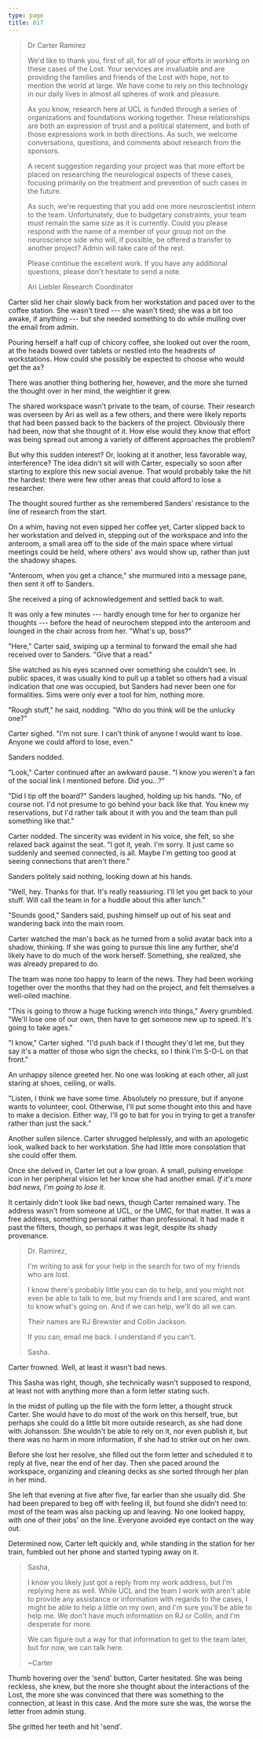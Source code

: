 ```yaml
---
type: page
title: 017
---
```


<!-- -->

> Dr Carter Ramirez
>
> We'd like to thank you, first of all, for all of your efforts in working on these cases of the Lost. Your services are invaluable and are providing the families and friends of the Lost with hope, not to mention the world at large. We have come to rely on this technology in our daily lives in almost all spheres of work and pleasure.
>
> As you know, research here at UCL is funded through a series of organizations and foundations working together. These relationships are both an expression of trust and a political statement, and both of those expressions work in both directions. As such, we welcome conversations, questions, and comments about research from the sponsors.
>
> A recent suggestion regarding your project was that more effort be placed on researching the neurological aspects of these cases, focusing primarily on the treatment and prevention of such cases in the future.
>
> As such, we're requesting that you add one more neuroscientist intern to the team. Unfortunately, due to budgetary constraints, your team must remain the same size as it is currently. Could you please respond with the name of a member of your group not on the neuroscience side who will, if possible, be offered a transfer to another project? Admin will take care of the rest.
>
> Please continue the excellent work. If you have any additional questions, please don't hesitate to send a note.
>
> Ari Liebler
> Research Coordinator

Carter slid her chair slowly back from her workstation and paced over to the coffee station. She wasn't tired --- she wasn't tired; she was a bit too awake, if anything --- but she needed something to do while mulling over the email from admin.

Pouring herself a half cup of chicory coffee, she looked out over the room, at the heads bowed over tablets or nestled into the headrests of workstations. How could she possibly be expected to choose who would get the ax?

There was another thing bothering her, however, and the more she turned the thought over in her mind, the weightier it grew.

The shared workspace wasn't private to the team, of course. Their research was overseen by Ari as well as a few others, and there were likely reports that had been passed back to the backers of the project. Obviously there had been, now that she thought of it. How else would they know that effort was being spread out among a variety of different approaches the problem?

But why this sudden interest? Or, looking at it another, less favorable way, interference? The idea didn't sit will with Carter, especially so soon after starting to explore this new social avenue. That would probably take the hit the hardest: there were few other areas that could afford to lose a researcher.

The thought soured further as she remembered Sanders' resistance to the line of research from the start.

On a whim, having not even sipped her coffee yet, Carter slipped back to her workstation and delved in, stepping out of the workspace and into the anteroom, a small area off to the side of the main space where virtual meetings could be held, where others' avs would show up, rather than just the shadowy shapes.

"Anteroom, when you get a chance," she murmured into a message pane, then sent it off to Sanders.

She received a ping of acknowledgement and settled back to wait.

It was only a few minutes --- hardly enough time for her to organize her thoughts --- before the head of neurochem stepped into the anteroom and lounged in the chair across from her. "What's up, boss?"

"Here," Carter said, swiping up a terminal to forward the email she had received over to Sanders. "Give that a read."

She watched as his eyes scanned over something she couldn't see. In public spaces, it was usually kind to pull up a tablet so others had a visual indication that one was occupied, but Sanders had never been one for formalities. Sims were only ever a tool for him, nothing more.

"Rough stuff," he said, nodding. "Who do you think will be the unlucky one?"

Carter sighed. "I'm not sure. I can't think of anyone I would want to lose. Anyone we could afford to lose, even."

Sanders nodded.

"Look," Carter continued after an awkward pause. "I know you weren't a fan of the social link I mentioned before. Did you...?"

"Did I tip off the board?" Sanders laughed, holding up his hands. "No, of course not. I'd not presume to go behind your back like that. You knew my reservations, but I'd rather talk about it with you and the team than pull something like that."

Carter nodded. The sincerity was evident in his voice, she felt, so she relaxed back against the seat. "I got it, yeah. I'm sorry. It just came so suddenly and seemed connected, is all. Maybe I'm getting too good at seeing connections that aren't there."

Sanders politely said nothing, looking down at his hands.

"Well, hey. Thanks for that. It's really reassuring. I'll let you get back to your stuff. Will call the team in for a huddle about this after lunch."

"Sounds good," Sanders said, pushing himself up out of his seat and wandering back into the main room.

Carter watched the man's back as he turned from a solid avatar back into a shadow, thinking. If she was going to pursue this line any further, she'd likely have to do much of the work herself. Something, she realized, she was already prepared to do.

The team was none too happy to learn of the news. They had been working together over the months that they had on the project, and felt themselves a well-oiled machine.

"This is going to throw a huge fucking wrench into things," Avery grumbled. "We'll lose one of our own, then have to get someone new up to speed. It's going to take ages."

"I know," Carter sighed. "I'd push back if I thought they'd let me, but they say it's a matter of those who sign the checks, so I think I'm S-O-L on that front."

An unhappy silence greeted her. No one was looking at each other, all just staring at shoes, ceiling, or walls.

"Listen, I think we have some time. Absolutely no pressure, but if anyone wants to volunteer, cool. Otherwise, I'll put some thought into this and have to make a decision. Either way, I'll go to bat for you in trying to get a transfer rather than just the sack."

Another sullen silence. Carter shrugged helplessly, and with an apologetic look, walked back to her workstation. She had little more consolation that she could offer them.

Once she delved in, Carter let out a low groan. A small, pulsing envelope icon in her peripheral vision let her know she had another email. *If it's more bad news, I'm going to lose it.*

It certainly didn't look like bad news, though Carter remained wary. The address wasn't from someone at UCL, or the UMC, for that matter. It was a free address, something personal rather than professional. It had made it past the filters, though, so perhaps it was legit, despite its shady provenance.

> Dr. Ramirez,
>
> I'm writing to ask for your help in the search for two of my friends who are lost.
>
> I know there's probably little you can do to help, and you might not even be able to talk to me, but my friends and I are scared, and want to know what's going on. And if we can help, we'll do all we can.
>
> Their names are RJ Brewster and Collin Jackson.
>
> If you can, email me back. I understand if you can't.
>
> Sasha.

Carter frowned. Well, at least it wasn't bad news.

This Sasha was right, though, she technically wasn't supposed to respond, at least not with anything more than a form letter stating such.

In the midst of pulling up the file with the form letter, a thought struck Carter. She would have to do most of the work on this herself, true, but perhaps she could do a little bit more outside research, as she had done with Johansson. She wouldn't be able to rely on it, nor even publish it, but there was no harm in more information, if she had to strike out on her own.

Before she lost her resolve, she filled out the form letter and scheduled it to reply at five, near the end of her day. Then she paced around the workspace, organizing and cleaning decks as she sorted through her plan in her mind.

She left that evening at five after five, far earlier than she usually did. She had been prepared to beg off with feeling ill, but found she didn't need to: most of the team was also packing up and leaving. No one looked happy, with one of their jobs' on the line. Everyone avoided eye contact on the way out.

Determined now, Carter left quickly and, while standing in the station for her train, fumbled out her phone and started typing away on it.

> Sasha,
>
> I know you likely just got a reply from my work address, but I'm replying here as well. While UCL and the team I work with aren't able to provide any assistance or information with regards to the cases, I might be able to help a little on my own, and I'm sure you'll be able to help me. We don't have much information on RJ or Collin, and I'm desperate for more.
>
>  We can figure out a way for that information to get to the team later, but for now, we can talk here.
>
> ~Carter

Thumb hovering over the 'send' button, Carter hesitated. She was being reckless, she knew, but the more she thought about the interactions of the Lost, the more she was convinced that there was something to the connection, at least in this case. And the more sure she was, the worse the letter from admin stung.

She gritted her teeth and hit 'send'.
